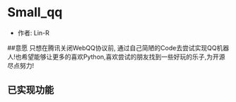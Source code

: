# Small_qq
* 作者: Lin-R

##意愿
只想在腾讯关闭WebQQ协议前, 通过自己简陋的Code去尝试实现QQ机器人!也希望能够让更多的喜欢Python,喜欢尝试的朋友找到一些好玩的乐子,为开源尽点努力!

## 已实现功能


